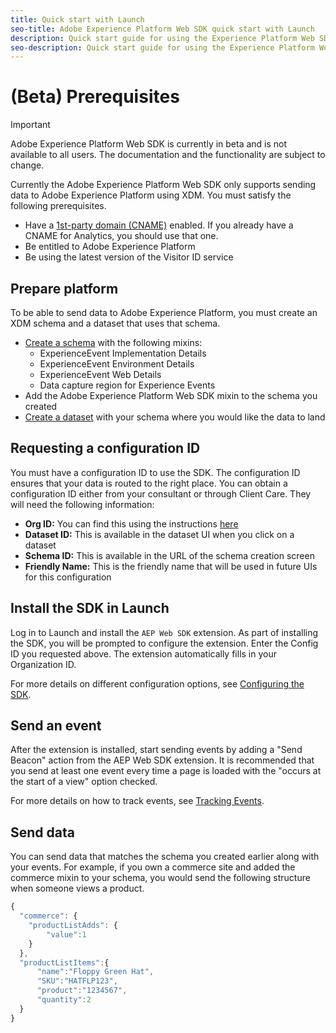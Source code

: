 ```yaml
---
title: Quick start with Launch
seo-title: Adobe Experience Platform Web SDK quick start with Launch
description: Quick start guide for using the Experience Platform Web SDK extension to collect data
seo-description: Quick start guide for using the Experience Platform Web SDK extension to collect data
---
```


# (Beta) Prerequisites

>[!IMPORTANT]
>
>Adobe Experience Platform Web SDK is currently in beta and is not available to all users. The documentation and the functionality are subject to change.

Currently the Adobe Experience Platform Web SDK only supports sending data to Adobe Experience Platform using XDM. You must satisfy the following prerequisites.

- Have a [1st-party domain (CNAME)](https://docs.adobe.com/content/help/en/core-services/interface/ec-cookies/cookies-first-party.html) enabled. If you already have a CNAME for Analytics, you should use that one.
- Be entitled to Adobe Experience Platform
- Be using the latest version of the Visitor ID service

## Prepare platform

To be able to send data to Adobe Experience Platform, you must create an XDM schema and a dataset that uses that schema.

- [Create a schema](../../xdm/tutorials/create-schema-ui.md) with the following mixins:
  - ExperienceEvent Implementation Details
  - ExperienceEvent Environment Details
  - ExperienceEvent Web Details
  - Data capture region for Experience Events
- Add the Adobe Experience Platform Web SDK mixin to the schema you created
- [Create a dataset](https://platform.adobe.com/dataset/overview) with your schema where you would like the data to land

## Requesting a configuration ID

You must have a configuration ID to use the SDK. The configuration ID ensures that your data is routed to the right place. You can obtain a configuration ID either from your consultant or through Client Care. They will need the following information:

- **Org ID:** You can find this using the instructions [here](https://docs.adobe.com/content/help/en/core-services/interface/manage-users-and-products/organizations.html)
- **Dataset ID:** This is available in the dataset UI when you click on a dataset
- **Schema ID:** This is available in the URL of the schema creation screen
- **Friendly Name:** This is the friendly name that will be used in future UIs for this configuration

## Install the SDK in Launch

Log in to Launch and install the `AEP Web SDK` extension. As part of installing the SDK, you will be prompted to configure the extension. Enter the Config ID you requested above. The extension automatically fills in your Organization ID.

For more details on different configuration options, see [Configuring the SDK](../fundamentals/configuring-the-sdk.md).

## Send an event

After the extension is installed, start sending events by adding a "Send Beacon" action from the AEP Web SDK extension. It is recommended that you send at least one event every time a page is loaded with the "occurs at the start of a view" option checked.

For more details on how to track events, see [Tracking Events](../fundamentals/tracking-events.md).

## Send data

You can send data that matches the schema you created earlier along with your events. For example, if you own a commerce site and added the commerce mixin to your schema, you would send the following structure when someone views a product.

```javascript
{
  "commerce": {
    "productListAdds": {
        "value":1
    }
  },
  "productListItems":{
      "name":"Floppy Green Hat",
      "SKU":"HATFLP123",
      "product":"1234567",
      "quantity":2
  }
}
```
